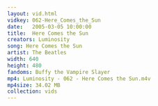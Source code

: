 ```yaml
---
layout: vid.html
vidkey: 062-Here_Comes_the_Sun
date:   2005-03-05 10:00:00
title:  Here Comes the Sun
creators: Luminosity
song: Here Comes the Sun
artist: The Beatles
width: 640
height: 480
fandoms: Buffy the Vampire Slayer
mp4: Luminosity - 062 - Here Comes the Sun.m4v
mp4size: 34.02 MB
collection: vids
---
```


  <div>
  
  </div>
  